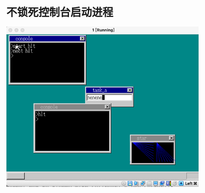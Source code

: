 # 不锁死控制台启动进程

![](https://github.com/wdkang123/MyOperatingSystem/blob/main/images/58-img01.png?raw=true)